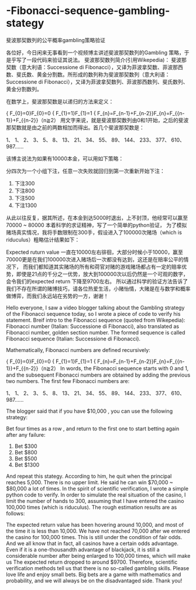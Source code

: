 # -Fibonacci-sequence-gambling-stategy
斐波那契数列的公平概率gambling策略验证


各位好，今日闲来无事看到一个视频博主讲述斐波那契数列的Gambling 策略，于是乎写了一段代码来验证其说法。
斐波那契数列简介(引用Wikepedia)：
斐波那契数（意大利语：Successione di Fibonacci），又译为菲波拿契数、菲波那西数、斐氏数、黄金分割数。所形成的数列称为斐波那契数列（意大利语：Successione di Fibonacci），又译为菲波拿契数列、菲波那西数列、斐氏数列、黄金分割数列。

在数学上，斐波那契数是以递归的方法来定义：

{ F_{0}=0}F_{0}=0
{ F_{1}=1}F_{1}=1
{ F_{n}=F_{n-1}+F_{n-2}}F_{n}=F_{{n-1}}+F_{{n-2}}（n≧2）
用文字来说，就是斐波那契数列由0和1开始，之后的斐波那契数就是由之前的两数相加而得出。首几个斐波那契数是：

1、 1、 2、 3、 5、 8、 13、 21、 34、 55、 89、 144、 233、 377、 610、 987……

该博主说法为如果有10000本金，可以用如下策略：

分四次为一个小组下注，任意一次失败就回归到第一次重新开始下注：
1. 下注300
2. 下注800
3. 下注500
4. 下注1300

从此以往反复，据其所述，在本金到达5000时退出，上不封顶，他经常可以赢至70000 ~ 80000 本着科学的求证精神，写了一个简单的python验证，
为了模拟赌场真实情况，我将手数限制在300手，假设进入了100000次赌场（which is riduculus）粗略估计结果如下：

Expected ruturn value 一直在10000左右徘徊，大部分时候小于10000，赢至70000更是在我们100000次进入赌场后一次都没有达到，这还是在赔率公平的情况下，
而我们都知道其实赌场的所有和荷官对赌的游戏赌场都占有一定的赔率优势，即使是21点的千分之一优势，放大到100000次以后仍然是一个可观的数字，会令我们的expected return 下降至9700左右。
所以通过科学的验证方法告诉了我们不存在所谓的赌博技巧，请各位热爱生活，小赌怡情，大赌是在与数学和概率做博弈，而我们永远站在劣势的一方，谢谢！

Hello everyone, I saw a video blogger talking about the Gambling strategy of the Fibonacci sequence today, so I wrote a piece of code to verify his statement.
Breif intro to the Fibonacci sequence (quoted from Wikepedia):
Fibonacci number (Italian: Successione di Fibonacci), also translated as Fibonacci number,  golden section number. The formed sequence is called Fibonacci sequence (Italian: Successione di Fibonacci).

Mathematically, Fibonacci numbers are defined recursively:

{ F_{0}=0}F_{0}=0
{ F_{1}=1}F_{1}=1
{ F_{n}=F_{n-1}+F_{n-2}}F_{n}=F_{{n-1}}+F_{{n-2}}（n≧2）
In words, the Fibonacci sequence starts with 0 and 1, and the subsequent Fibonacci numbers are obtained by adding the previous two numbers. The first few Fibonacci numbers are:

1、 1、 2、 3、 5、 8、 13、 21、 34、 55、 89、 144、 233、 377、 610、 987……

The blogger said that if you have $10,000 , you can use the following strategy:

Bet four times as a row , and return to the first one to start betting again after any failure:
1. Bet $300
2. Bet $800
3. Bet $500
4. Bet $1300

And repeat this stategy. According to him, he quit when the principal reaches 5,000. There is no upper limit. He said he can win $70,000 ~ $80,000 a lot of times. In the spirit of scientific verification, I wrote a simple python code to verify.
In order to simulate the real situation of the casino, I limit the number of hands to 300, assuming that I have entered the casino 100,000 times (which is riduculus). The rough estimation results are as follows:

The expected return value has been hovering around 10,000, and most of the time it is less than 10,000. We have not reached 70,000 after we entered the casino for 100,000 times. This is still under the condition of fair odds.
And we all know that in fact, all casinos have a certain odds advantage. Even if it is a one-thousandth advantage of blackjack, it is still a considerable number after being enlarged to 100,000 times, which will make us The expected return dropped to around $9700.
Therefore, scientific verification methods tell us that there is no so-called gambling skills. Please love life and enjoy small bets. Big bets are a game with mathematics and probability, and we will always be on the disadvantaged side. Thank you!
